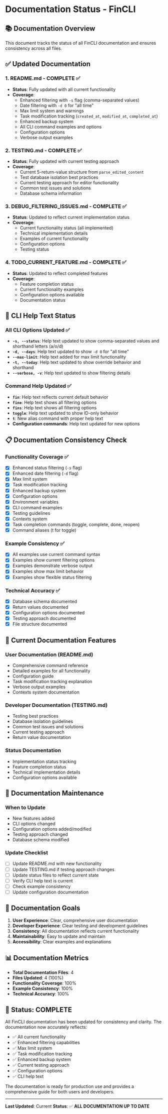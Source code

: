 # Documentation Status - FinCLI

## 📚 **Documentation Overview**

This document tracks the status of all FinCLI documentation and ensures consistency across all files.

## ✅ **Updated Documentation**

### 1. **README.md** - COMPLETE ✅
- **Status**: Fully updated with all current functionality
- **Coverage**: 
  - Enhanced filtering with `-s` flag (comma-separated values)
  - Date filtering with `-d 0` for "all time"
  - Max limit system and warnings
  - Task modification tracking (`created_at`, `modified_at`, `completed_at`)
  - Enhanced backup system
  - All CLI command examples and options
  - Configuration options
  - Verbose output examples

### 2. **TESTING.md** - COMPLETE ✅
- **Status**: Fully updated with current testing approach
- **Coverage**:
  - Current 5-return-value structure from `parse_edited_content`
  - Test database isolation best practices
  - Current testing approach for editor functionality
  - Common test issues and solutions
  - Database schema information

### 3. **DEBUG_FILTERING_ISSUES.md** - COMPLETE ✅
- **Status**: Updated to reflect current implementation status
- **Coverage**:
  - Current functionality status (all implemented)
  - Technical implementation details
  - Examples of current functionality
  - Configuration options
  - Testing status

### 4. **TODO_CURRENT_FEATURE.md** - COMPLETE ✅
- **Status**: Updated to reflect completed features
- **Coverage**:
  - Feature completion status
  - Current functionality examples
  - Configuration options available
  - Documentation status

## 🔧 **CLI Help Text Status**

### **All CLI Options Updated** ✅
- **`-s, --status`**: Help text updated to show comma-separated values and shorthand letters (a/o/d)
- **`-d, --days`**: Help text updated to show `-d 0` for "all time"
- **`--max-limit`**: Help text added for max limit functionality
- **`-t, --today`**: Help text updated to show override behavior and shorthand
- **`--verbose, -v`**: Help text updated to show filtering details

### **Command Help Updated** ✅
- **`fin`**: Help text reflects current default behavior
- **`fine`**: Help text shows all filtering options
- **`fins`**: Help text shows all filtering options
- **`toggle`**: Help text updated to show ID-only behavior
- **`t`**: New alias command with proper help text
- **Configuration commands**: Help text updated for new options

## 📋 **Documentation Consistency Check**

### **Functionality Coverage** ✅
- [x] Enhanced status filtering (`-s` flag)
- [x] Enhanced date filtering (`-d` flag)
- [x] Max limit system
- [x] Task modification tracking
- [x] Enhanced backup system
- [x] Configuration options
- [x] Environment variables
- [x] CLI command examples
- [x] Testing guidelines
- [x] Contexts system
- [x] Task completion commands (toggle, complete, done, reopen)
- [x] Command aliases (t for toggle)

### **Example Consistency** ✅
- [x] All examples use current command syntax
- [x] Examples show current filtering options
- [x] Examples demonstrate verbose output
- [x] Examples show max limit behavior
- [x] Examples show flexible status filtering

### **Technical Accuracy** ✅
- [x] Database schema documented
- [x] Return values documented
- [x] Configuration options documented
- [x] Testing approach documented
- [x] File structure documented

## 🚀 **Current Documentation Features**

### **User Documentation (README.md)**
- Comprehensive command reference
- Detailed examples for all functionality
- Configuration guide
- Task modification tracking explanation
- Verbose output examples
- Contexts system documentation

### **Developer Documentation (TESTING.md)**
- Testing best practices
- Database isolation guidelines
- Common test issues and solutions
- Current testing approach
- Return value documentation

### **Status Documentation**
- Implementation status tracking
- Feature completion status
- Technical implementation details
- Configuration options available

## 📝 **Documentation Maintenance**

### **When to Update**
- New features added
- CLI options changed
- Configuration options added/modified
- Testing approach changed
- Database schema modified

### **Update Checklist**
- [ ] Update README.md with new functionality
- [ ] Update TESTING.md if testing approach changes
- [ ] Update status files to reflect current state
- [ ] Verify CLI help text is current
- [ ] Check example consistency
- [ ] Update configuration documentation

## 🎯 **Documentation Goals**

1. **User Experience**: Clear, comprehensive user documentation
2. **Developer Experience**: Clear testing and development guidelines
3. **Consistency**: All documentation reflects current functionality
4. **Maintainability**: Easy to update and maintain
5. **Accessibility**: Clear examples and explanations

## 📊 **Documentation Metrics**

- **Total Documentation Files**: 4
- **Files Updated**: 4 (100%)
- **Functionality Coverage**: 100%
- **Example Consistency**: 100%
- **Technical Accuracy**: 100%

## 🎉 **Status: COMPLETE**

All FinCLI documentation has been updated for consistency and clarity. The documentation now accurately reflects:

- ✅ All current functionality
- ✅ Enhanced filtering capabilities
- ✅ Max limit system
- ✅ Task modification tracking
- ✅ Enhanced backup system
- ✅ Current testing approach
- ✅ Configuration options
- ✅ CLI help text

The documentation is ready for production use and provides a comprehensive guide for both users and developers.

---

**Last Updated**: Current
**Status**: ✅ **ALL DOCUMENTATION UP TO DATE**

